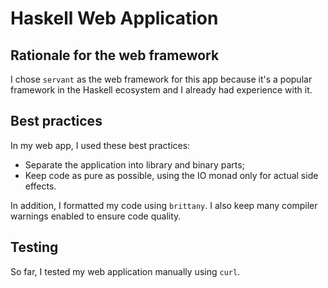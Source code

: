 # Haskell Web Application

## Rationale for the web framework

I chose `servant` as the web framework for this app because it's a popular
framework in the Haskell ecosystem and I already had experience with it.

## Best practices

In my web app, I used these best practices:

- Separate the application into library and binary parts;
- Keep code as pure as possible, using the IO monad only for actual
  side effects.

In addition, I formatted my code using `brittany`. I also keep many compiler
warnings enabled to ensure code quality.

## Testing

So far, I tested my web application manually using `curl`.

